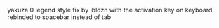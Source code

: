 yakuza 0 legend style fix by ibldzn with the activation key on keyboard rebinded to spacebar instead of tab
